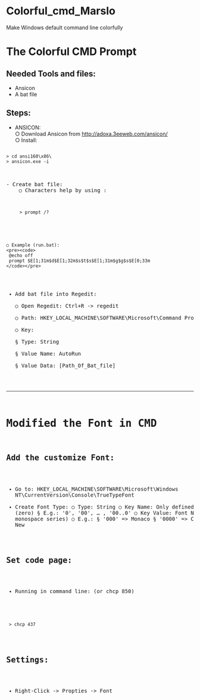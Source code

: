 Colorful_cmd_Marslo
===================

Make Windows default command line colorfully

# The Colorful CMD Prompt

## Needed Tools and files:
  - Ansicon  
  - A bat file  

## Steps:  
- ANSICON:  
○ Download Ansicon from http://adoxa.3eeweb.com/ansicon/  
○ Install:
<pre>
<code>
> cd ansi160\x86\
> ansicon.exe -i
</code>
<pre>
	
- Create bat file:
	○ Characters help by using :  
	<pre><code>
	 > prompt /?
	</code></pre>
		                                                                      
	○ Example (run.bat):  
	<pre><code>
	 @echo off                                                           
	 prompt $E[1;31m$d$E[1;32m$s$t$s$E[1;31m$g$g$s$E[0;33m               
	</code></pre>                                                                    
	
- Add bat file into Regedit:  
	○ Open Regedit: Ctrl+R -> regedit  
	○ Path: HKEY_LOCAL_MACHINE\SOFTWARE\Microsoft\Command Processor  
	○ Key:  
		§ Type:             String  
		§ Value Name:       AutoRun  
		§ Value Data:       [Path_Of_Bat_file]  

----------------------------
# Modified the Font in CMD

## Add the customize Font:
- Go to: HKEY_LOCAL_MACHINE\SOFTWARE\Microsoft\Windows NT\CurrentVersion\Console\TrueTypeFont
- Create Font Type:
	○ Type:                  String
	○ Key Name:       Only defined by '0' (zero)
		§ E.g.: '0', '00', … , '00..0'
	○ Key Value:         Font Name (Only monospace series)
	○ E.g.: 
		§ '000'    =>   Monaco
		§ '0000' =>    Courier New
## Set code page:
- Running in command line: (or chcp 850)
<pre><code>
 > chcp 437                                                                
</code></pre>                                                                           

## Settings:
- Right-Click -> Propties -> Font

